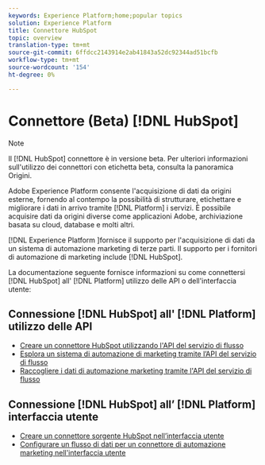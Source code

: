 ```yaml
---
keywords: Experience Platform;home;popular topics
solution: Experience Platform
title: Connettore HubSpot
topic: overview
translation-type: tm+mt
source-git-commit: 6ffdcc2143914e2ab41843a52dc92344ad51bcfb
workflow-type: tm+mt
source-wordcount: '154'
ht-degree: 0%

---
```



# Connettore (Beta) [!DNL HubSpot]

>[!NOTE]
>Il [!DNL HubSpot] connettore è in versione beta. Per ulteriori informazioni sull&#39;utilizzo dei connettori con etichetta beta, consulta la panoramica [](../../home.md#terms-and-conditions) Origini.

 Adobe Experience Platform consente l&#39;acquisizione di dati da origini esterne, fornendo al contempo la possibilità di strutturare, etichettare e migliorare i dati in arrivo tramite [!DNL Platform] i servizi. È possibile acquisire dati da origini diverse come applicazioni Adobe, archiviazione basata su cloud, database e molti altri.

[!DNL Experience Platform ]fornisce il supporto per l&#39;acquisizione di dati da un sistema di automazione marketing di terze parti. Il supporto per i fornitori di automazione di marketing include [!DNL HubSpot].

La documentazione seguente fornisce informazioni su come connettersi [!DNL HubSpot] all&#39; [!DNL Platform] utilizzo delle API o dell&#39;interfaccia utente:

## Connessione [!DNL HubSpot] all&#39; [!DNL Platform] utilizzo delle API

- [Creare un connettore HubSpot utilizzando l&#39;API del servizio di flusso](../../tutorials/api/create/marketing-automation/hubspot.md)
- [Esplora un sistema di automazione di marketing tramite l’API del servizio di flusso](../../tutorials/api/explore/marketing-automation.md)
- [Raccogliere i dati di automazione marketing tramite l&#39;API del servizio di flusso](../../tutorials/api/collect/marketing-automation.md)

## Connessione [!DNL HubSpot] all’ [!DNL Platform] interfaccia utente

- [Creare un connettore sorgente HubSpot nell’interfaccia utente](../../tutorials/ui/create/marketing-automation/hubspot.md)
- [Configurare un flusso di dati per un connettore di automazione marketing nell&#39;interfaccia utente](../../tutorials/ui/dataflow/marketing-automation.md)